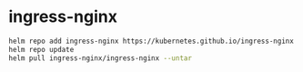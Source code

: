# ingress-nginx

```bash
helm repo add ingress-nginx https://kubernetes.github.io/ingress-nginx
helm repo update
helm pull ingress-nginx/ingress-nginx --untar
```
